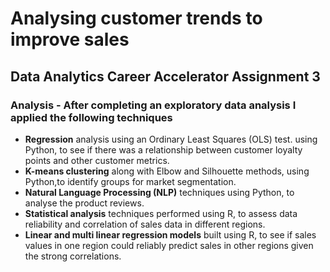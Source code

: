 # Analysing customer trends to improve sales
## Data Analytics Career Accelerator Assignment 3

### Analysis - After completing an exploratory data analysis I applied the following techniques

- ****Regression**** analysis using an Ordinary Least Squares (OLS) test. using Python, to see if there was a relationship between customer loyalty points and other customer metrics.
- ****K-means clustering**** along with Elbow and Silhouette methods, using Python,to identify groups for market segmentation.
- ****Natural Language Processing (NLP)**** techniques using Python, to analyse the product reviews.
- ****Statistical analysis**** techniques performed using R, to assess data reliability and correlation of sales data in different regions.
- ****Linear and multi linear regression models**** built using R, to see if sales values in one region could reliably predict sales in other regions given the strong correlations.
